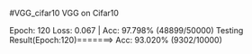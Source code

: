 #VGG_cifar10
VGG on Cifar10

Epoch: 120
Loss: 0.067 | Acc: 97.798% (48899/50000)
Testing Result(Epoch:120)=======> Acc: 93.020% (9302/10000)


